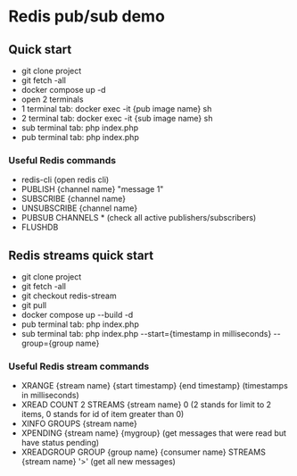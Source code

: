 # Redis pub/sub demo

## Quick start
- git clone project
- git fetch -all
- docker compose up -d
- open 2 terminals
- 1 terminal tab: docker exec -it {pub image name} sh
- 2 terminal tab: docker exec -it {sub image name} sh
- sub terminal tab: php index.php 
- pub terminal tab: php index.php 

### Useful Redis commands
- redis-cli (open redis cli)
- PUBLISH {channel name} "message 1"
- SUBSCRIBE {channel name}
- UNSUBSCRIBE {channel name}
- PUBSUB CHANNELS * (check all active publishers/subscribers)
- FLUSHDB

## Redis streams quick start
- git clone project
- git fetch -all
- git checkout redis-stream
- git pull
- docker compose up --build -d
- pub terminal tab: php index.php
- sub terminal tab: php index.php --start={timestamp in milliseconds} --group={group name}

### Useful Redis stream commands
- XRANGE {stream name} {start timestamp} {end timestamp} (timestamps in milliseconds)
- XREAD COUNT 2 STREAMS {stream name} 0 (2 stands for limit to 2 items, 0 stands for id of item greater than 0)
- XINFO GROUPS {stream name}
- XPENDING {stream name} {mygroup} (get messages that were read but have status pending)
- XREADGROUP GROUP {group name} {consumer name} STREAMS {stream name} '>' (get all new messages)